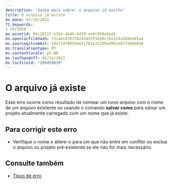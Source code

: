 ```yaml
---
description: 'Saiba mais sobre: o arquivo já existe'
title: O arquivo já existe
ms.date: 07/20/2015
f1_keywords:
- vbrID58
ms.assetid: 04c2811f-b164-4e46-b4f0-ee9c948adade
ms.openlocfilehash: 73caec076f342834d3f5b58c7ba154a26dee85aa
ms.sourcegitcommit: 10e719780594efc781b15295e499c66f316068b8
ms.translationtype: MT
ms.contentlocale: pt-BR
ms.lasthandoff: 02/14/2021
ms.locfileid: "100459039"
---
```

# <a name="file-already-exists"></a>O arquivo já existe

Esse erro ocorre como resultado de nomear um novo arquivo com o nome de um arquivo existente ou usando o comando **salvar como** para salvar um projeto atualmente carregado com um nome que já existe.  
  
## <a name="to-correct-this-error"></a>Para corrigir este erro  
  
- Verifique o nome e altere-o para um que não entre em conflito ou exclua o arquivo ou projeto pré-existente se ele não for mais necessário.  
  
## <a name="see-also"></a>Consulte também

- [Tipos de erro](../programming-guide/language-features/error-types.md)
